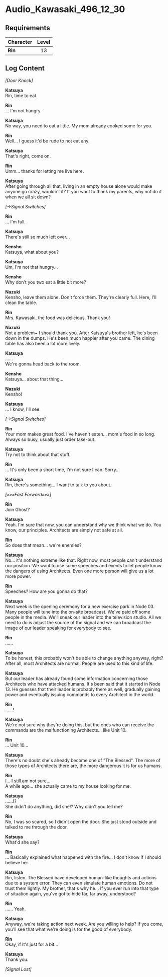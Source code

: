 # Audio_Kawasaki_496_12_30
## Requirements
|Character|Level|
|---------|:---:|
|**Rin**  | 13  |

## Log Content
*\[Door Knock\]*

**Katsuya**<br>
Rin, time to eat.

**Rin**<br>
... I'm not hungry.

**Katsuya**<br>
No way, you need to eat a little. My mom already cooked some for you.

**Rin**<br>
Well... I guess it'd be rude to not eat any.

**Katsuya**<br>
That's right, come on.

**Rin**<br>
Umm... thanks for letting me live here.

**Katsuya**<br>
After going through all that, living in an empty house alone would make anyone go crazy, wouldn't it? If you want to thank my parents, why not do it when we all sit down?

*[→Signal Switches]*

**Rin**<br>
... I'm full.

**Katsuya**<br>
There's still so much left over...

**Kensho**<br>
Katsuya, what about you?

**Katsuya**<br>
Um, I'm not that hungry...

**Kensho**<br>
Why don't you two eat a little bit more?

**Nazuki**<br>
Kensho, leave them alone. Don't force them. They're clearly full. Here, I'll clean the table.

**Rin**<br>
Mrs. Kawasaki, the food was delicious. Thank you!

**Nazuki**<br>
Not a problem~ I should thank you. After Katsuya's brother left, he's been down in the dumps. He's been much happier after you came. The dining table has also been a lot more lively.

**Katsuya**<br>
......<br>
We're gonna head back to the room.

**Kensho**<br>
Katsuya... about that thing...

**Nazuki**<br>
Kensho!

**Katsuya**<br>
... I know, I'll see.

*[→Signal Switches]*

**Rin**<br>
Your mom makes great food. I've haven't eaten... mom's food in so long. Always so busy, usually just order take\-out.

**Katsuya**<br>
Try not to think about that stuff.

**Rin**<br>
... It's only been a short time, I'm not sure I can. Sorry...

**Katsuya**<br>
Rin, there's something... I want to talk to you about.

*[»»»Fast Forward»»»]*

**Rin**<br>
Join Ghost?

**Katsuya**<br>
Yeah. I'm sure that now, you can understand why we think what we do. You know, our principles. Architects are simply not safe at all.

**Rin**<br>
So does that mean... we're enemies?

**Katsuya**<br>
No... it's nothing extreme like that. Right now, most people can't understand our position. We want to use some speeches and events to let people know the dangers of using Architects. Even one more person will give us a lot more power.

**Rin**<br>
Speeches? How are you gonna do that?

**Katsuya**<br>
Next week is the opening ceremony for a new exercise park in Node 03. Many people will tune into the on\-site broadcast. We've paid off some people in the media. We'll sneak our leader into the television studio. All we need to do is adjust the source of the signal and we can broadcast the image of our leader speaking for everybody to see.

**Rin**<br>
......

**Katsuya**<br>
To be honest, this probably won't be able to change anything anyway, right? After all, most Architects are normal. People are used to this kind of life.

**Katsuya**<br>
But our leader has already found some information concerning those Architects who have attacked humans. It's been said that it started in Node 13. He guesses that their leader is probably there as well, gradually gaining power and eventually issuing commands to every Architect in the world.

**Rin**<br>
......!

**Katsuya**<br>
We're not sure why they're doing this, but the ones who can receive the commands are the malfunctioning Architects... like Unit 10.

**Rin**<br>
... Unit 10...

**Katsuya**<br>
There's no doubt she's already become one of "The Blessed". The more of those types of Architects there are, the more dangerous it is for us humans.

**Rin**<br>
I... I still am not sure...<br>
A while ago...  she actually came to my house looking for me.

**Katsuya**<br>
......!?<br>
She didn't do anything, did she!? Why didn't you tell me?

**Rin**<br>
No, I was so scared, so I didn't open the door. She just stood outside and talked to me through the door.

**Katsuya**<br>
What'd she say?

**Rin**<br>
... Basically explained what happened with the fire... I don't know if I should believe her.

**Katsuya**<br>
Rin, listen. The Blessed have developed human\-like thoughts and actions due to a system error. They can even simulate human emotions. Do not trust them lightly. My brother, that's why he... If you ever run into that type of situation again, you've got to hide far, far away, understood?

**Rin**<br>
...... Yeah.

**Katsuya**<br>
Anyway, we're taking action next week. Are you willing to help? If you come, you'll see that what we're doing is for the good of everybody.

**Rin**<br>
Okay, if It's just for a bit...

**Katsuya**<br>
Thank you.

*[Signal Lost]*
